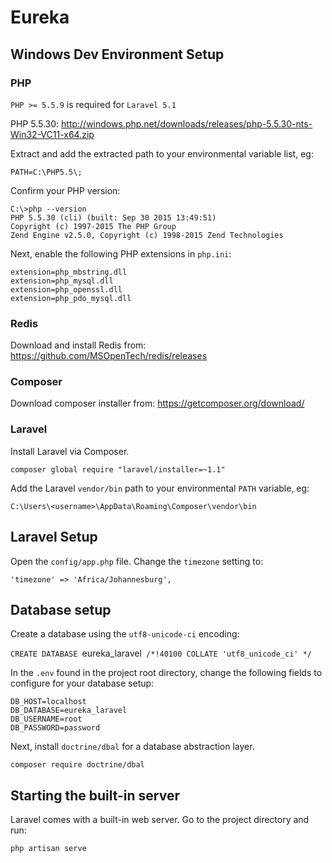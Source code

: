 Eureka
===================

## Windows Dev Environment Setup

### PHP

`PHP >= 5.5.9` is required for `Laravel 5.1`

PHP 5.5.30: http://windows.php.net/downloads/releases/php-5.5.30-nts-Win32-VC11-x64.zip

Extract and add the extracted path to your environmental variable list, eg:

```
PATH=C:\PHP5.5\;
```

Confirm your PHP version:

```
C:\>php --version
PHP 5.5.30 (cli) (built: Sep 30 2015 13:49:51)
Copyright (c) 1997-2015 The PHP Group
Zend Engine v2.5.0, Copyright (c) 1998-2015 Zend Technologies
```

Next, enable the following PHP extensions in `php.ini`:

```
extension=php_mbstring.dll
extension=php_mysql.dll
extension=php_openssl.dll
extension=php_pdo_mysql.dll
```

### Redis

Download and install Redis from: https://github.com/MSOpenTech/redis/releases

### Composer

Download composer installer from: https://getcomposer.org/download/

### Laravel

Install Laravel via Composer.

`composer global require "laravel/installer=~1.1"`

Add the Laravel `vendor/bin` path to your environmental `PATH` variable, eg:

`C:\Users\<username>\AppData\Roaming\Composer\vendor\bin`

## Laravel Setup

Open the `config/app.php` file. Change the `timezone` setting to:

`'timezone' => 'Africa/Johannesburg',`

## Database setup

Create a database using the `utf8-unicode-ci` encoding:

`CREATE DATABASE `eureka_laravel` /*!40100 COLLATE 'utf8_unicode_ci' */`

In the `.env` found in the project root directory, change the following fields to configure for your database setup:

```
DB_HOST=localhost
DB_DATABASE=eureka_laravel
DB_USERNAME=root
DB_PASSWORD=password
```

Next, install `doctrine/dbal` for a database abstraction layer.

`composer require doctrine/dbal`

## Starting the built-in server

Laravel comes with a built-in web server.
Go to the project directory and run:

`php artisan serve`
